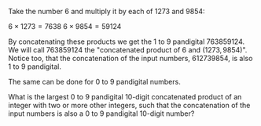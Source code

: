 Take the number $6$ and multiply it by each of $1273$ and $9854$:

$6 \times 1273 = 7638$
$6 \times 9854 = 59124$

By concatenating these products we get the $1$ to $9$ pandigital $763859124$. We will call $763859124$ the "concatenated product of $6$ and $(1273,9854)$". Notice too, that the concatenation of the input numbers, $612739854$, is also $1$ to $9$ pandigital.

The same can be done for $0$ to $9$ pandigital numbers.

What is the largest $0$ to $9$ pandigital $10$-digit concatenated product of an integer with two or more other integers, such that the concatenation of the input numbers is also a $0$ to $9$ pandigital $10$-digit number?

